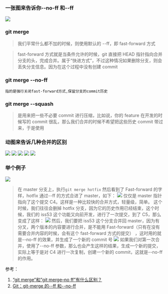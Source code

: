 ### 一张图来告诉你--no-ff 和--ff
![](./b6.png)

### git merge
> 我们平常什么都不加的时候，则使用默认的 --ff，即 fast-forward 方式

> fast-forward 方式就是当条件允许的时候，git 直接把 HEAD 指针指向合并分支的头，完成合并。属于“快进方式”，不过这种情况如果删除分支，则会丢失分支信息。因为在这个过程中没有创建 commit

### git merge --no-ff
```
指的是强行关闭fast-forward方式,保留分支的commit历史
```

### git merge --squash

> 是用来把一些不必要 commit 进行压缩，比如说，你的 feature 在开发的时候写的 commit 很乱，那么我们合并的时候不希望把这些历史 commit 带过来，于是使用


### 动图来告诉几种合并的区别
![](./b1.gif)
![](./b2.gif)
![](./b3.gif)
![](./b4.gif)
![](./b5.png)

### 举个例子
![](./a1.png)
> 在 master 分支上，执行`git merge hotfix`
> 然后看到了 Fast-forward 的字样，hotfix 通过--ff 的方式合进了 master，如下：
![](./a2.png)
> 仅仅是 master 指针指向了这个提交 C4。这样是一种比较快的合并方式，轻量级，简单。
> 这个时候，我们往往会删掉 hotfix 分支，因为它的历史作用已经结束，这个时候，我们的 iss53 这个功能又向前开发，进行了一次提交，到了 C5，那么变成了这样：
![](./a3.png)
> 然后，我们要把 iss53 这个分支合并回 master，因为有分叉，两个版本的内容要进行合并，是不能用 Fast-forward（只有在没有需要合并内容的时候，会有这个 fast-forward 方式的提交） ，这时用的就是--no-ff 的效果，并生成了一个新的 commit 号
![](./a4.png)
> 如果我们对第一次合并，使用了--no-ff 参数，那么也会产生这样的结果，生成一个新的提交，实际上等于是对 C4 进行一次复制，创建一个新的 commit，这就是--no-ff 的作用。

参考：
1. [“git merge”和”git merge–no ff”有什么区别？](https://www.codenong.com/9069061/)
2. [Git：git-merge 的--ff 和--no-ff](https://blog.csdn.net/chaiyu2002/article/details/81020370)

